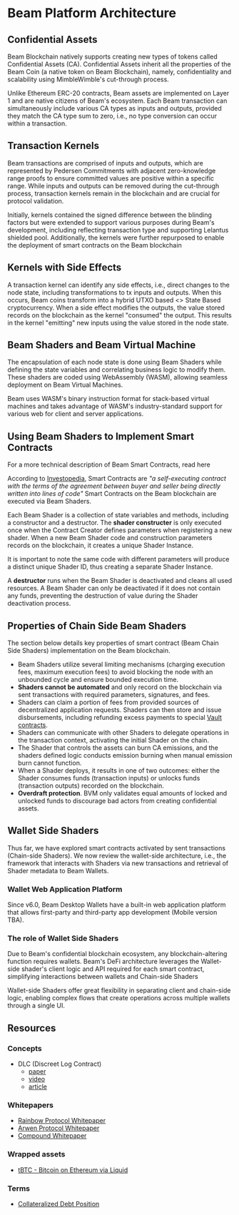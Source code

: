 # Beam Platform Architecture

## Confidential Assets

Beam Blockchain natively supports creating new types of tokens called Confidential Assets (CA). Confidential Assets inherit all the properties of the Beam Coin (a native token on Beam Blockchain), namely, confidentiality and scalability using MimbleWimble's cut-through process.

Unlike Ethereum ERC-20 contracts, Beam assets are implemented on Layer 1 and are native citizens of Beam's ecosystem. Each Beam transaction can simultaneously include various CA types as inputs and outputs, provided they match the CA type sum to zero, i.e., no type conversion can occur within a transaction.

## Transaction Kernels

Beam transactions are comprised of inputs and outputs, which are represented by Pedersen Commitments with adjacent zero-knowledge range proofs to ensure committed values are positive within a specific range. While inputs and outputs can be removed during the cut-through process, transaction kernels remain in the blockchain and are crucial for protocol validation.

Initially, kernels contained the signed difference between the blinding factors but were extended to support various purposes during Beam's development, including reflecting transaction type and supporting Lelantus shielded pool. Additionally, the kernels were further repurposed to enable the deployment of smart contracts on the Beam blockchain

## Kernels with Side Effects

A transaction kernel can identify any side effects, i.e., direct changes to the node state, including transformations to tx inputs and outputs. When this occurs, Beam coins transform into a hybrid UTXO based <> State Based cryptocurrency. When a side effect modifies the outputs, the value stored records on the blockchain as the kernel "consumed" the output. This results in the kernel "emitting" new inputs using the value stored in the node state.

## Beam Shaders and Beam Virtual Machine

The encapsulation of each node state is done using Beam Shaders while defining the state variables and correlating business logic to modify them. These shaders are coded using WebAssembly (WASM), allowing seamless deployment on Beam Virtual Machines.

Beam uses WASM's binary instruction format for stack-based virtual machines and takes advantage of WASM's industry-standard support for various web for client and server applications.

## Using Beam Shaders to Implement Smart Contracts

For a more technical description of Beam Smart Contracts, read here

According to [Investopedia](https://www.investopedia.com/terms/s/smart-contracts.asp), Smart Contracts are _"a self-executing contract with the terms of the agreement between buyer and seller being directly written into lines of code"_ Smart Contracts on the Beam blockchain are executed via Beam Shaders.

Each Beam Shader is a collection of state variables and methods, including a constructor and a destructor. The **shader constructer** is only executed once when the Contract Creator defines parameters when registering a new shader. When a new Beam Shader code and construction parameters records on the blockchain, it creates a unique Shader Instance.

It is important to note the same code with different parameters will produce a distinct unique Shader ID, thus creating a separate Shader Instance.

A **destructor** runs when the Beam Shader is deactivated and cleans all used resources.  A Beam Shader can only be deactivated if it does not contain any funds, preventing the destruction of value during the Shader deactivation process.

## Properties of Chain Side Beam Shaders

The section below details key properties of smart contract (Beam Chain Side Shaders) implementation on the Beam blockchain.

* Beam Shaders utilize several limiting mechanisms (charging execution fees, maximum execution fees) to avoid blocking the node with an unbounded cycle and ensure bounded execution time.
* **Shaders cannot be automated** and only record on the blockchain via sent transactions with required parameters, signatures, and fees.
* Shaders can claim a portion of fees from provided sources of decentralized application requests. Shaders can then store and issue disbursements, including refunding excess payments to special [Vault contracts](https://blog.giveth.io/the-vault-contract-open-sourced-by-giveth-fe2261f7b91b).
* Shaders can communicate with other Shaders to delegate operations in the transaction context, activating the initial Shader on the chain.
* The Shader that controls the assets can burn CA emissions, and the shaders defined logic conducts emission burning when manual emission burn cannot function.
* When a Shader deploys, it results in one of two outcomes: either the Shader consumes funds (transaction inputs) or unlocks funds (transaction outputs) recorded on the blockchain.
* **Overdraft protection**. BVM only validates equal amounts of locked and unlocked funds to discourage bad actors from creating confidential assets.

## Wallet Side Shaders

Thus far, we have explored smart contracts activated by sent transactions (Chain-side Shaders). We now review the wallet-side architecture, i.e., the framework that interacts with Shaders via new transactions and retrieval of Shader metadata to Beam Wallets.

### Wallet Web Application Platform

Since v6.0, Beam Desktop Wallets have a built-in web application platform that allows first-party and third-party app development (Mobile version TBA).

### The role of Wallet Side Shaders

Due to Beam's confidential blockchain ecosystem, any blockchain-altering function requires wallets. Beam's DeFi architecture leverages the Wallet-side shader's client logic and API required for each smart contract, simplifying interactions between wallets and Chain-side Shaders

Wallet-side Shaders offer great flexibility in separating client and chain-side logic, enabling complex flows that create operations across multiple wallets through a single UI.

## Resources

### Concepts

* DLC (Discreet Log Contract)
  * [paper](https://adiabat.github.io/dlc.pdf)
  * [video](https://www.youtube.com/watch?v=P6AX8KdXAts)
  * [article](https://medium.com/@gertjaap/discreet-log-contracts-invisible-smart-contracts-on-the-bitcoin-blockchain-cc8afbdbf0db)

### Whitepapers

* [Rainbow Protocol Whitepaper](https://www.semanticscholar.org/paper/The-Rainbow-Network-%3A-An-Off-Chain-Decentralized-Robinson/03b035bc6fea62caef3455ad383cd7f8164adf2f?p2df)
* [Arwen Protocol Whitepaper](https://arwen.io/whitepaper.pdf)
* [Compound Whitepaper](https://compound.finance/documents/Compound.Whitepaper.pdf)

### Wrapped assets

* [tBTC - Bitcoin on Ethereum via Liquid](https://tbtc.network/developers/tbtc-technical-system-overview/)

### Terms

* [Collateralized Debt Position](https://defitutorials.substack.com/p/collateralized-debt-positions-cdps)
